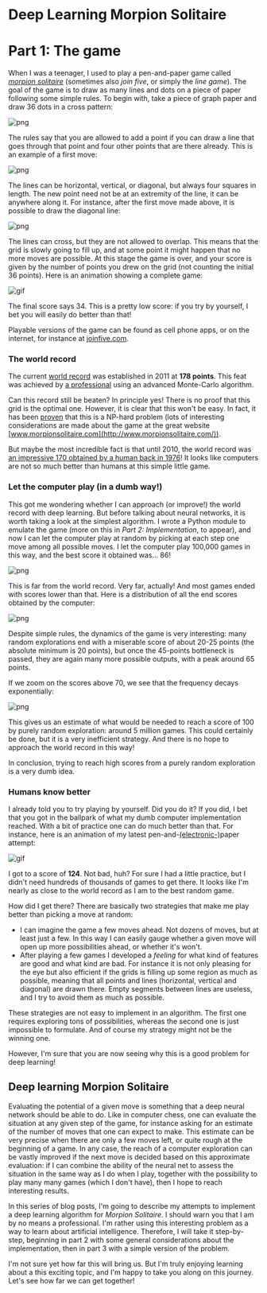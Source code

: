 # Deep Learning Morpion Solitaire

# Part 1: The game

When I was a teenager, I used to play a pen-and-paper game called [*morpion solitaire*](https://en.wikipedia.org/wiki/Join_Five) (sometimes also *join five*, or simply the *line game*). 
The goal of the game is to draw as many lines and dots on a piece of paper following some simple rules.
To begin with, take a piece of graph paper and draw 36 dots in a cross pattern:

![png](/images/grid_empty.png 'The starting configuration of morpion solitaire.')

The rules say that you are allowed to add a point if you can draw a line that goes through that point and four other points that are there already. This is an example of a first move:

![png](/images/grid_first_move.png 'This is a valid first move.')

The lines can be horizontal, vertical, or diagonal, but always four squares in length. The new point need not be at an extremity of the line, it can be anywhere along it. For instance, after the first move made above, it is possible to draw the diagonal line:

![png](/images/grid_second_move.png 'This is a second move only made possible after the first.')

The lines can cross, but they are not allowed to overlap. This means that the grid is slowly going to fill up, and at some point it might happen that no more moves are possible. At this stage the game is over, and your score is given by the number of points you drew on the grid (not counting the initial 36 points).
Here is an animation showing a complete game:

![gif](/images/grid_animation.gif 'A complete game, not particularly well played.')

The final score says 34. This is a pretty low score: if you try by yourself, I bet you will easily do better than that!

Playable versions of the game can be found as cell phone apps, or on the internet, for instance at [joinfive.com](http://joinfive.com/).

### The world record

The current [world record](http://www.chrisrosin.com/morpion/index.html) was established in 2011 at **178 points**. This feat was achieved by [a professional](http://www.chrisrosin.com/) using an advanced Monte-Carlo algorithm.

Can this record still be beaten? In principle yes! There is no proof that this grid is the optimal one. However, it is clear that this won't be easy. In fact, it has been [proven](https://link.springer.com/article/10.1007/s00224-005-1240-4) that this is a NP-hard problem (lots of interesting considerations are made about the game at the great website [www.morpionsolitaire.com](http://www.morpionsolitaire.com/)).

But maybe the most incredible fact is that until 2010, the world record was [an impressive 170 obtained by a human back in 1976](http://www.morpionsolitaire.com/English/BruneauRecord5T.htm)! It looks like computers are not so much better than humans at this simple little game.

### Let the computer play (in a dumb way!)

This got me wondering whether I can approach (or improve!) the world record with deep learning. But before talking about neural networks, it is worth taking a look at the simplest algorithm. I wrote a Python module to emulate the game (more on this in *Part 2: Implementation*, to appear), and now I can let the computer play at random by picking at each step one move among all possible moves. I let the computer play 100,000 games in this way, and the best score it obtained was... 86!

![png](/images/best_random_grid.png 'The best game played by the computer in 100,000 attempts')

This is far from the world record. Very far, actually! And most games ended with scores lower than that. Here is a distribution of all the end scores obtained by the computer:

![png](/images/distribution.png 'Distribution of scores after 100,000 random games')

Despite simple rules, the dynamics of the game is very interesting: many random explorations end with a miserable score of about 20-25 points (the absolute minimum is 20 points), but once the 45-points bottleneck is passed, they are again many more possible outputs, with a peak around 65 points.

If we zoom on the scores above 70, we see that the frequency decays exponentially:

![png](/images/distribution_log.png 'Looks pretty much like a straight line on a logarithmic scale.')

This gives us an estimate of what would be needed to reach a score of 100 by purely random exploration: around 5 million games. This could certainly be done, but it is a very inefficient strategy. And there is no hope to approach the world record in this way!

In conclusion, trying to reach high scores from a purely random exploration is a very dumb idea.

### Humans know better


I already told you to try playing by yourself. Did you do it? If you did, I bet that you got in the ballpark of what my dumb computer implementation reached. With a bit of practice one can do much better than that. For instance, 
here is an animation of my latest pen-and-[(electronic-)](https://remarkable.com/)paper attempt:

![gif](/images/animation_124.gif 'A modest attempt I made by hand.')

I got to a score of **124**. Not bad, huh? For sure I had a little practice, but I didn't need hundreds of thousands of games to get there. It looks like I'm nearly as close to the world record as I am to the best random game.

How did I get there? There are basically two strategies that make me play better than picking a move at random:
- I can imagine the game a few moves ahead. Not dozens of moves, but at least just a few. In this way I can easily gauge whether a given move will open up more possibilities ahead, or whether it's won't.
- After playing a few games I developed a *feeling* for what kind of features are good and what kind are bad. For instance it is not only pleasing for the eye but also efficient if the grids is filling up some region as much as possible, meaning that all points and lines (horizontal, vertical and diagonal) are drawn there. Empty segments between lines are useless, and I try to avoid them as much as possible.

These strategies are not easy to implement in an algorithm. The first one requires exploring tons of possibilities, whereas the second one is just impossible to formulate. And of course my strategy might not be the winning one.

However, I'm sure that you are now seeing why this is a good problem for deep learning!

## Deep learning Morpion Solitaire


Evaluating the potential of a given move is something that a deep neural network should be able to do. Like in computer chess, one can evaluate the situation at any given step of the game, for instance asking for an estimate of the number of moves that one can expect to make. This estimate can be very precise when there are only a few moves left, or quite rough at the beginning of a game. In any case, the reach of a computer exploration can be vastly improved if the next move is decided based on this approximate evaluation: if I can combine the ability of the neural net to assess the situation in the same way as I do when I play, together with the possibility to play many many games (which I don't have), then I hope to reach interesting results.

In this series of blog posts, I'm going to describe my attempts to implement a deep learning algorithm for *Morpion Solitaire*. I should warn you that I am by no means a professional. I'm rather using this interesting problem as a way to learn about artificial intelligence. Therefore, I will take it step-by-step, beginning in part 2 with some general considerations about the implementation, then in part 3 with a simple version of the problem.

I'm not sure yet how far this will bring us. But I'm truly enjoying learning about a this exciting topic, and I'm happy to take you along on this journey. Let's see how far we can get together!

